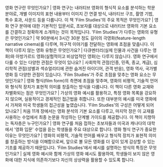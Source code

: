 영화 연구란 무엇인가요?	| 영화 연구는 내러티브 영화의 형식적 요소를 분석하는 학문 분야로, 개별 이미지의 표현 내용부터 이미지 간 연결 방식, 내러티브 구조, 촬영 기법, 특수 효과, 사운드 등을 다룹니다.
이 책 'Film Studies'의 주요 목적은 무엇인가요?	| 영화 연구 분야에 대한 기본적인 입문서로, 초보자를 대상으로 내러티브 영화의 기본 요소를 간결하고 정확하게 소개하는 것이 목적입니다.
'Film Studies'가 다루는 영화의 유형은 무엇인가요?	| 약 90분에서 3시간 30분 정도 길이의 극영화(feature-length narrative cinema)를 다루며, 허구적 이야기를 전달하는 영화에 초점을 맞춥니다.
이 책이 다루지 않는 영화 유형은 무엇인가요?	| 다큐멘터리(실제 인물과 사건을 다루는 영화)와 아방가르드 영화(실험적이고 비상업적인 영화)는 다루지 않습니다.
영화 연구에서 다룰 수 있는 다양한 관점은 무엇이 있나요?	| 사회학적 관점(인종, 민족, 종교, 계급), 심리학적 관점(성별과 섹슈얼리티에 관한 숨겨진 아이디어, 관객 반응), 영화 역사, 국가별 영화 등 다양한 관점이 있습니다.
'Film Studies'가 주로 초점을 맞추는 영화 요소는 무엇인가요?	| 영화 형식(film form)의 측면에 초점을 맞추며, 영화의 비평적, 기술적 언어와 형식적 장치가 표현적 의미를 창출하는 방식을 다룹니다.
이 책이 다른 영화 교재와 차별화되는 점은 무엇인가요?	| 가상의 영화 예시를 활용하고, 특정 영화 목록을 강요하지 않으며, 실용적이고 경제적인 접근법을 취합니다. 또한 대부분의 예시를 미국 영화에서 가져와 미국 학생들의 접근성을 높였습니다.
'Film Studies'의 구성은 어떻게 되어 있나요?	| 처음 11개 장에서는 영화 분석의 기본 요소를 다루고, 마지막 장은 이 교재를 사용하는 수업에서 최종 논문을 작성하는 단계별 가이드를 제공합니다.
이 책이 지향하는 독자층은 누구인가요?	| 영화 연구를 처음 접하는 초보자들과 미국과 캐나다의 대학에서 '영화 입문' 수업을 듣는 학생들을 주요 대상으로 합니다.
영화 형식 연구가 중요한 이유는 무엇인가요?	| 영화의 비평적, 기술적 언어를 배우고 형식적 장치가 표현적 의미를 창출하는 방식을 이해함으로써, 앞으로 볼 모든 영화를 더 깊이 있게 감상할 수 있는 기초를 제공하기 때문입니다.
'Film Studies'에서 예시를 설명하는 방식의 특징은 무엇인가요?	| 실제 영화 예시와 함께 가상의 영화 예시도 활용하여, 학생들이 보지 않은 영화에 대한 지식에 의존하기보다 자신의 상상력을 활용할 수 있도록 합니다.